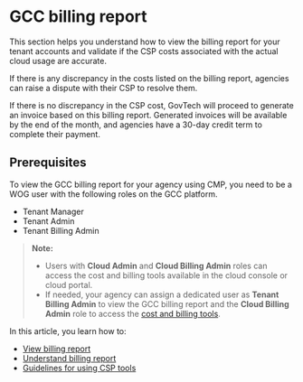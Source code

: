 # GCC billing report

This section helps you understand how to view the billing report for your tenant accounts and validate if the CSP costs associated with the actual cloud usage are accurate.

If there is any discrepancy in the costs listed on the billing report, agencies can raise a dispute with their CSP to resolve them.

If there is no discrepancy in the CSP cost, GovTech will proceed to generate an invoice based on this billing report. Generated invoices will be available by the end of the month, and agencies have a 30-day credit term to complete their payment.

## Prerequisites

To view the GCC billing report for your agency using CMP, you need to be a WOG user with the following roles on the GCC platform.

- Tenant Manager
- Tenant Admin
- Tenant Billing Admin

> **Note:**
>- Users with **Cloud Admin** and **Cloud Billing Admin** roles can access the cost and billing tools available in the cloud console or cloud portal.
>- If needed, your agency can assign a dedicated user as **Tenant Billing Admin** to view the GCC billing report and the **Cloud Billing Admin** role to access the [cost and billing tools](#guidelines-for-csp-cost-analysis-tool).


In this article, you learn how to:

- [View billing report](billing-report-docs/view-your-agency-billing-report)
- [Understand billing report](billing-report-docs/understand-gcc-billing-report)
- [Guidelines for using CSP tools](billing-report-docs/guidelines-for-using-csp-cost-analysis-tool)
